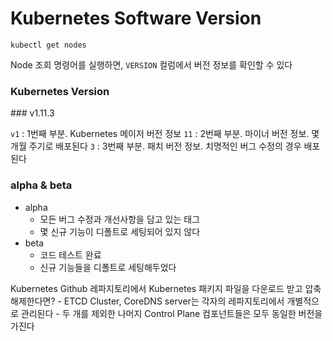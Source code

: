 # Kubernetes Software Version

```shell
kubectl get nodes
```

Node 조회 명령어를 실행하면, `VERSION` 컬럼에서 버전 정보를 확인할 수 있다

### Kubernetes Version

<example>
### v1.11.3

`v1` : 1번째 부분. Kubernetes 메이저 버전 정보
`11` : 2번째 부분. 마이너 버전 정보. 몇 개월 주기로 배포된다
`3` : 3번째 부분. 패치 버전 정보. 치명적인 버그 수정의 경우 배포된다

### alpha & beta
- alpha
    - 모든 버그 수정과 개선사항을 담고 있는 태그
    - 몇 신규 기능이 디폴트로 세팅되어 있지 않다
- beta
    - 코드 테스트 완료
    - 신규 기능들을 디폴트로 세팅해두었다

Kubernetes Github 레파지토리에서 Kubernetes 패키지 파일을 다운로드 받고 압축 해제한다면?
    - ETCD Cluster, CoreDNS server는 각자의 레파지토리에서 개별적으로 관리된다 
    - 두 개를 제외한 나머지 Control Plane 컴포넌트들은 모두 동일한 버전을 가진다
